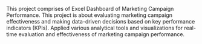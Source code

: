 This project comprises of Excel Dashboard of Marketing Campaign Performance.
This project is about evaluating marketing campaign effectiveness and making data-driven decisions based on key performance indicators (KPIs).
Applied various analytical tools and visualizations for real-time evaluation and effectiveness of marketing campaign performance.
